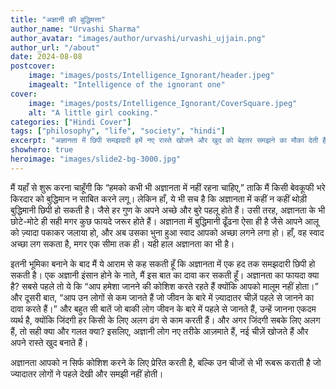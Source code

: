 ```yaml
---
title: "अज्ञानी की बुद्धिमत्ता"
author_name: "Urvashi Sharma"
author_avatar: "images/author/urvashi/urvashi_ujjain.png"
author_url: "/about"
date: 2024-08-08
postcover:
    image: "images/posts/Intelligence_Ignorant/header.jpeg"
    imagealt: "Intelligence of the ignorant one"
cover:
    image: "images/posts/Intelligence_Ignorant/CoverSquare.jpeg"
    alt: "A little girl cooking."
categories: ["Hindi Cover"]
tags: ["philosophy", "life", "society", "hindi"]
excerpt: "अज्ञानता में छिपी समझदारी हमें नए रास्ते खोजने और खुद को बेहतर समझने का मौका देती है।"
showhero: true
heroimage: "images/slide2-bg-3000.jpg" 
---
```

मैं यहाँ से शुरू करना चाहूँगी कि “हमको कभी भी अज्ञानता में नहीं रहना चाहिए,” ताकि मैं किसी बेवकूफी भरे किरदार को बुद्धिमान न साबित करने लगू। लेकिन हाँ, ये भी सच है कि अज्ञानता में कहीं न कहीं थोड़ी बुद्धिमानी छिपी हो सकती है। जैसे हर गुण के अपने अच्छे और बुरे पहलू होते हैं। उसी तरह, अज्ञानता के भी छोटे-मोटे ही सही मगर कुछ फायदे जरूर होते हैं। अज्ञानता में बुद्धिमानी ढूँढना ऐसा ही है जैसे आपने आलू को ज़्यादा पकाकर जलाया हो, और अब उसका भुना हुआ स्वाद आपको अच्छा लगने लगा हो। हाँ, वह स्वाद अच्छा लग सकता है, मगर एक सीमा तक ही। यही हाल अज्ञानता का भी है।

इतनी भूमिका बनाने के बाद मैं ये आराम से कह सकती हूँ कि अज्ञानता में एक हद तक समझदारी छिपी हो सकती है। एक अज्ञानी इंसान होने के नाते, मैं इस बात का दावा कर सकती हूँ। अज्ञानता का फायदा क्या है? सबसे पहले तो ये कि “आप हमेशा जानने की कोशिश करते रहते हैं क्योंकि आपको मालूम नहीं होता।” और दूसरी बात, “आप उन लोगों से कम जानते हैं जो जीवन के बारे में ज़्यादातर चीज़ें पहले से जानने का दावा करते हैं।” और बहुत सी बातें जो बाकी लोग जीवन के बारे में पहले से जानते हैं, उन्हें जानना एकदम व्यर्थ है, क्योंकि जिंदगी हर किसी के लिए अलग ढंग से काम करती हैं। और अगर जिंदगी सबके लिए अलग हैं, तो सही क्या और गलत क्या? इसलिए, अज्ञानी लोग नए तरीके आज़माते हैं, नई चीज़ें खोजते हैं और अपने रास्ते खुद बनाते हैं।

अज्ञानता आपको न सिर्फ कोशिश करने के लिए प्रेरित करती है, बल्कि उन चीजों से भी रूबरू कराती है जो ज्यादातर लोगों ने पहले देखी और समझी नहीं होती।